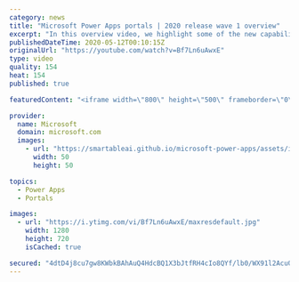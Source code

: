 ```yaml
---
category: news
title: "Microsoft Power Apps portals | 2020 release wave 1 overview"
excerpt: "In this overview video, we highlight some of the new capabilities included in the latest update to Microsoft Power Apps portals.     Here are the capabilities covered:   •    Power BI integration, so you can quickly add Power BI reports, tables, and dashboards to your portals without coding.  •    Themes"
publishedDateTime: 2020-05-12T00:10:15Z
originalUrl: "https://youtube.com/watch?v=Bf7Ln6uAwxE"
type: video
quality: 154
heat: 154
published: true

featuredContent: "<iframe width=\"800\" height=\"500\" frameborder=\"0\" src=\"https://www.youtube.com/embed/Bf7Ln6uAwxE\" allow=\"accelerometer; autoplay; encrypted-media; gyroscope; picture-in-picture\" allowfullscreen></iframe>"

provider:
  name: Microsoft
  domain: microsoft.com
  images:
    - url: "https://smartableai.github.io/microsoft-power-apps/assets/images/organizations/microsoft.com-50x50.jpg"
      width: 50
      height: 50

topics:
  - Power Apps
  - Portals

images:
  - url: "https://i.ytimg.com/vi/Bf7Ln6uAwxE/maxresdefault.jpg"
    width: 1280
    height: 720
    isCached: true

secured: "4dtD4j8cu7gw8KWbkBAhAuQ4HdcBQ1X3bJtfRH4cIo8QYf/lb0/WX91l2AcuQcmHn6cqqALLTfuQNIQcJ26GWcH5DPIauSZyNu89IhQA5NvOvPObz8TIVe+JqptySUv2yocd5hlO7M64BM/JqBHdvWw5x44Y60kEUJVX+niWXEZwZ4DssA1agkf9v4m+oduJtHn/wOHsR4pTW1gG7oivfGYz8BeRAtAwQHhScJLbU2gJfsuoAbZkb5QxQczUTC3ErwdIyAhwjxJo0S47KlUZEvjIfqJBZcQ+uHUXfbHggVSvZmz8NiuQJr7LYYODV/jVlCXeLHBW/eweigPecBnv+2rT7mB4B3RqD1bc212bzl7jBH9QAjzDZi5Rp3epyWdxl+dPASq5UcNkU6EdgI1W8vTRAhaKE8vDYo6fkXfzksgeiUicg2xatMyu9Znk3goU;wtfGGDuoIaPN9vc+eTyXPA=="
---
```


